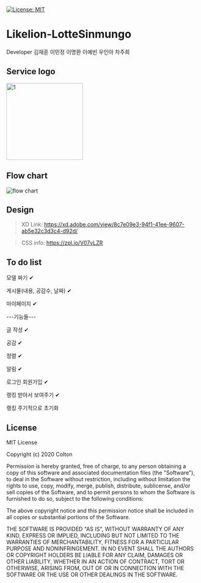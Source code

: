 [![License: MIT](https://img.shields.io/badge/License-MIT-yellow.svg)](https://opensource.org/licenses/MIT)

# Likelion-LotteSinmungo
Developer 김재훈 이민정 이명환 이예빈 우인아 차주희

## Service logo
<img width="200" alt="1" src="https://user-images.githubusercontent.com/56781342/95324147-3e892480-08da-11eb-8a9e-d9d5cdf03615.png">

## Flow chart
![flow chart](https://user-images.githubusercontent.com/56781342/95323998-0255c400-08da-11eb-96ec-c3528bad8f26.PNG)

## Design
>XD Link:
https://xd.adobe.com/view/8c7e09e3-94f1-41ee-9607-ab5e32c3d3c4-d92d/

>CSS info:
https://zpl.io/V07vLZR

## To do list
모델 짜기 ✔

게시물(내용, 공감수, 날짜) ✔

마이페이지 ✔

---기능들---

글 작성 ✔

공감 ✔

정렬 ✔

알림 ✔

로그인 회원가입 ✔

랭킹 받아서 보여주기 ✔

랭킹 주기적으로 초기화

## License

MIT License

Copyright (c) 2020 Colton

Permission is hereby granted, free of charge, to any person obtaining a copy
of this software and associated documentation files (the "Software"), to deal
in the Software without restriction, including without limitation the rights
to use, copy, modify, merge, publish, distribute, sublicense, and/or sell
copies of the Software, and to permit persons to whom the Software is
furnished to do so, subject to the following conditions:

The above copyright notice and this permission notice shall be included in all
copies or substantial portions of the Software.

THE SOFTWARE IS PROVIDED "AS IS", WITHOUT WARRANTY OF ANY KIND, EXPRESS OR
IMPLIED, INCLUDING BUT NOT LIMITED TO THE WARRANTIES OF MERCHANTABILITY,
FITNESS FOR A PARTICULAR PURPOSE AND NONINFRINGEMENT. IN NO EVENT SHALL THE
AUTHORS OR COPYRIGHT HOLDERS BE LIABLE FOR ANY CLAIM, DAMAGES OR OTHER
LIABILITY, WHETHER IN AN ACTION OF CONTRACT, TORT OR OTHERWISE, ARISING FROM,
OUT OF OR IN CONNECTION WITH THE SOFTWARE OR THE USE OR OTHER DEALINGS IN THE
SOFTWARE.
